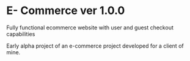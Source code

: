 # E- Commerce ver 1.0.0

Fully functional ecommerce website with user and guest checkout capabilities

Early alpha project of an e-commerce project developed for a client of mine. 

